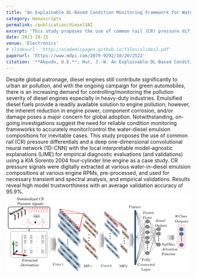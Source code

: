```yaml
---
title: "An Explainable DL-Based Condition Monitoring Framework for Water-Emulsified Diesel CR Systems"
category: manuscripts
permalink: /publication/dieselXAI
excerpt: 'This study proposes the use of common rail (CR) pressure differentials and a deep one-dimensional convolutional neural network (1D-CNN) with the local interpretable model-agnostic explanations (LIME) for empirical diagnostic evaluations (and validations) using a KIA Sorento 2004 four-cylinder line engine as a case study.'
date: 2021-10-15
venue: 'Electronics'
# slidesurl: 'http://academicpages.github.io/files/slides2.pdf'
paperurl: 'https://www.mdpi.com/2079-9292/10/20/2522'
citation: '**Akpudo, U.E.**; Hur, J.-W. An Explainable DL-Based Condition Monitoring Framework for Water-Emulsified Diesel CR Systems. <i>Electronics<i> 2021, 10, 2522. https://doi.org/10.3390/electronics10202522.'
---
```


Despite global patronage, diesel engines still contribute significantly to urban air pollution, and with the ongoing campaign for green automobiles, there is an increasing demand for controlling/monitoring the pollution severity of diesel engines especially in heavy-duty industries. Emulsified diesel fuels provide a readily available solution to engine pollution; however, the inherent reduction in engine power, component corrosion, and/or damage poses a major concern for global adoption. Notwithstanding, on-going investigations suggest the need for reliable condition monitoring frameworks to accurately monitor/control the water-diesel emulsion compositions for inevitable cases. This study proposes the use of common rail (CR) pressure differentials and a deep one-dimensional convolutional neural network (1D-CNN) with the local interpretable model-agnostic explanations (LIME) for empirical diagnostic evaluations (and validations) using a KIA Sorento 2004 four-cylinder line engine as a case study. CR pressure signals were digitally extracted at various water-in-diesel emulsion compositions at various engine RPMs, pre-processed, and used for necessary transient and spectral analysis, and empirical validations. Results reveal high model trustworthiness with an average validation accuracy of 95.9%. <br/><img src='/images/dieselXAI.png'>